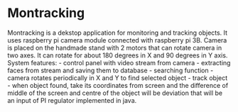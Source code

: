 # Montracking
Montracking is a dekstop application for monitoring and tracking objects. 
It uses raspberry pi camera module connected with raspberry pi 3B. Camera is placed on the
handmade stand with 2 motors that can rotate camera in two axes. It can rotate for about 
180 degrees in X and 90 degrees in Y axis.
System features:
	- control panel with video stream from camera
	- extracting faces from stream and saving them to database
	- searching function - camera rotates periodically in X and Y to find selected object
	- track object - when object found, take its coordinates from screen and the 
	  difference of middle of the screen and centre of the object will be deviation
	  that will be an input of PI regulator implemented in java.
	
